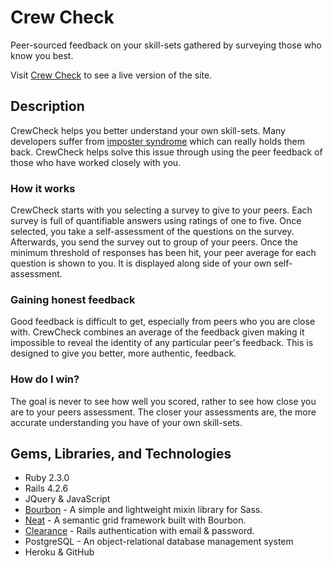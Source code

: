 
# Crew Check
Peer-sourced feedback on your skill-sets gathered by surveying those who know you best.

Visit [Crew Check](https://limitless-temple-49298.herokuapp.com) to see a live version of the site.


## Description
CrewCheck helps you better understand your own skill-sets. Many developers suffer from [imposter syndrome](https://en.wikipedia.org/wiki/Impostor_syndrome) which can really holds them back. CrewCheck helps solve this issue through using the peer feedback of those who have worked closely with you. 

### How it works
CrewCheck starts with you selecting a survey to give to your peers. Each survey is full of quantifiable answers using ratings of one to five. Once selected, you take a self-assessment of the questions on the survey. Afterwards, you send the survey out to group of your peers. Once the minimum threshold of responses has been hit, your peer average for each question is shown to you. It is displayed along side of your own self-assessment.

### Gaining honest feedback
Good feedback is difficult to get, especially from peers who you are close with. CrewCheck combines an average of the feedback given making it impossible to reveal the identity of any particular peer's feedback. This is designed to give you better, more authentic, feedback.

### How do I win?
The goal is never to see how well you scored, rather to see how close you are to your peers assessment. The closer your assessments are, the more accurate understanding you have of your own skill-sets.




## Gems, Libraries, and Technologies
* Ruby 2.3.0
* Rails 4.2.6
* JQuery & JavaScript
* [Bourbon](https://github.com/thoughtbot/bourbon) - A simple and lightweight mixin library for Sass.
* [Neat](https://github.com/thoughtbot/neat) - A semantic grid framework built with Bourbon.
* [Clearance](https://github.com/thoughtbot/clearance) - Rails authentication with email & password.
* PostgreSQL - An object-relational database management system
* Heroku & GitHub
